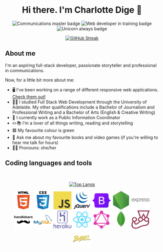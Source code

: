 # <h1 align="center">Hi there. I'm Charlotte Dige 🦄</h1>

<div align="center">
<img alt="Communications master badge" src="https://img.shields.io/badge/Communications-master-brightgreen"></img>
<img alt="Web developer in training badge" src="https://img.shields.io/badge/Web%20developer-adept-blue"></img>
<img alt="Unicorn always badge" src="https://img.shields.io/badge/Unicorn-always-ff69b4"></img>

<br>

[![GitHub Streak](http://github-readme-streak-stats.herokuapp.com?user=CharDige&theme=soft-green&date_format=j%20M%5B%20Y%5D)](https://git.io/streak-stats)
</div>

## About me

I'm an aspiring full-stack developer, passionate storyteller and professional in communications.

Now, for a little bit more about me:

- 🖥️ I've been working on a range of different responsive web applications. [Check them out!](https://github.com/CharDige?tab=repositories)
- 👩‍🎓 I studied Full Stack Web Development through the University of Adelaide. My other qualifications include a Bachelor of Journalism and Professional Writing and a Bachelor of Arts (English & Creative Writing)
- 💼 I currently work as a Public Information Coordinator
- ✏️📚 I'm a lover of all things writing, reading and storytelling
- 🟩 My favourite colour is green
- 💬 Ask me about my favourite books and video games (if you're willing to hear me talk for hours)
- 👩‍🦰 Pronouns: she/her

## Coding languages and tools
<div align="center">

<br>

[![Top Langs](https://github-readme-stats.vercel.app/api/top-langs/?username=CharDige&layout=compact&theme=gotham)](https://github.com/anuraghazra/github-readme-stats)

<img src="https://github.com/devicons/devicon/blob/master/icons/html5/html5-original-wordmark.svg" title="HTML5" alt="HTM5L" width="60" height="60"></img>
<img src="https://github.com/devicons/devicon/blob/master/icons/css3/css3-original-wordmark.svg" title="CSS3" alt="CSS3" width="60" height="60"></img>
<img src="https://github.com/devicons/devicon/blob/master/icons/javascript/javascript-original.svg" title="JavaScript" alt="JavaScript" width="60" height="60"></img>
<img src="https://github.com/devicons/devicon/blob/master/icons/jquery/jquery-original-wordmark.svg" title="jQuery" alt="jQuery" width="60" height="60"></img>
<img src="https://github.com/devicons/devicon/blob/master/icons/bootstrap/bootstrap-original.svg" title="Bootstrap" alt="Bootstrap" width="60" height="60"></img>
<img src="https://github.com/devicons/devicon/blob/master/icons/nodejs/nodejs-original.svg" title="NodeJS" alt="NodeJS" width="60" height="60"></img>
<img src="https://github.com/devicons/devicon/blob/master/icons/express/express-original-wordmark.svg" title="ExpressJS" alt="ExpressJS" width="60" height="60"></img>
<img src="https://github.com/devicons/devicon/blob/master/icons/handlebars/handlebars-original-wordmark.svg" title="Handlebars" alt="Handlebars" width="60" height="60"></img>
<img src="https://github.com/devicons/devicon/blob/master/icons/mysql/mysql-original-wordmark.svg" title="MySQL" alt="MySQL" width="60" height="60"></img>
<img src="https://github.com/devicons/devicon/blob/master/icons/heroku/heroku-original-wordmark.svg" title="Heroku" alt="Heroku" width="60" height="60"></img>
<img src="https://github.com/devicons/devicon/blob/master/icons/react/react-original.svg" title="React" alt="React" width="60" height="60"></img>
<img src="https://github.com/devicons/devicon/blob/master/icons/graphql/graphql-plain.svg" title="GraphQL" alt="GraphQL" width="60" height="60"></img>
<img src="https://github.com/devicons/devicon/blob/master/icons/mongodb/mongodb-original.svg" title="MongoDB" alt="MongoDB" width="60" height="60"></img>
<img src="https://github.com/devicons/devicon/blob/master/icons/jest/jest-plain.svg" title="Jest" alt="Jest" width="60" height="60"></img>
<img src="https://github.com/devicons/devicon/blob/master/icons/babel/babel-original.svg" title="Babel" alt="Babel" width="60" height="60"></img>

</div>

